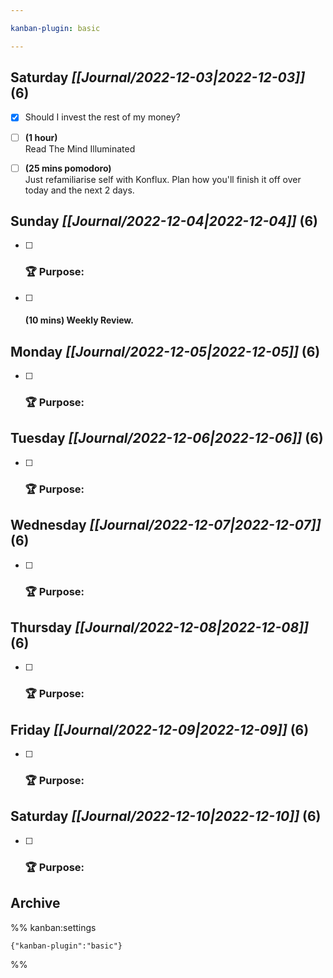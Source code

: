 ```yaml
---

kanban-plugin: basic

---
```


## **Saturday** *[[Journal/2022-12-03|2022-12-03]]* (6)

- [x] Should I invest the rest of my money?
- [ ] **(1 hour)**<br>Read The Mind Illuminated
- [ ] **(25 mins pomodoro)**<br>Just refamiliarise self with Konflux. Plan how you'll finish it off over today and the next 2 days.


## **Sunday** *[[Journal/2022-12-04|2022-12-04]]* (6)

- [ ] ### **🏆 Purpose**:
- [ ] #### **(10 mins)** Weekly Review.


## **Monday** *[[Journal/2022-12-05|2022-12-05]]* (6)

- [ ] ### **🏆 Purpose**:


## **Tuesday** *[[Journal/2022-12-06|2022-12-06]]* (6)

- [ ] ### **🏆 Purpose**:


## **Wednesday** *[[Journal/2022-12-07|2022-12-07]]* (6)

- [ ] ### **🏆 Purpose**:


## **Thursday** *[[Journal/2022-12-08|2022-12-08]]* (6)

- [ ] ### **🏆 Purpose**:


## **Friday** *[[Journal/2022-12-09|2022-12-09]]* (6)

- [ ] ### **🏆 Purpose**:


## **Saturday** *[[Journal/2022-12-10|2022-12-10]]* (6)

- [ ] ### **🏆 Purpose**:


## Archive





%% kanban:settings
```
{"kanban-plugin":"basic"}
```
%%